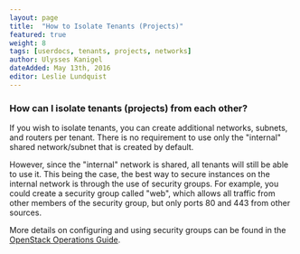```yaml
---
layout: page
title:  "How to Isolate Tenants (Projects)"
featured: true
weight: 8
tags: [userdocs, tenants, projects, networks]
author: Ulysses Kanigel
dateAdded: May 13th, 2016
editor: Leslie Lundquist
---
```


### How can I isolate tenants (projects) from each other?

If you wish to isolate tenants, you can create additional networks, subnets, and routers per tenant. There is no requirement to use only the "internal" shared network/subnet that is created by default.

However, since the "internal" network is shared, all tenants will still be able to use it. This being the case, the best way to secure instances on the internal network is through the use of security groups. For example, you could create a security group called "web", which allows all traffic from other members of the security group, but only ports 80 and 443 from other sources.

More details on configuring and using security groups can be found in the [OpenStack Operations Guide](http://docs.openstack.org/openstack-ops/content/security_groups.html).
